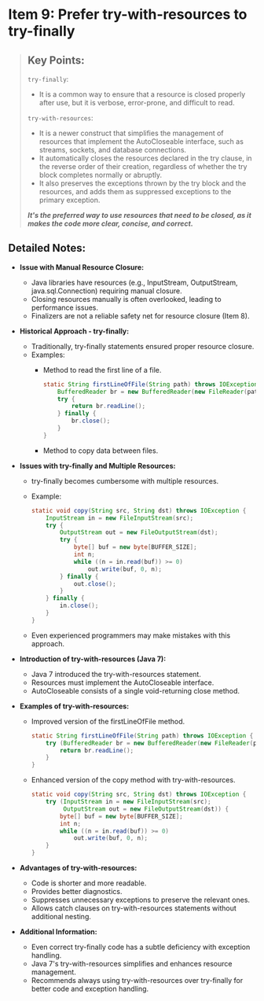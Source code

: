 # Item 9: Prefer try-with-resources to try-finally

> ## Key Points:
> `try-finally`:
>   - It is a common way to ensure that a resource is closed properly after use, but it is verbose, error-prone, and difficult to read.
> 
> `try-with-resources`:
>   - It is a newer construct that simplifies the management of resources that implement the AutoCloseable interface, such as streams, sockets, and database connections. <br>
>   - It automatically closes the resources declared in the try clause, in the reverse order of their creation, regardless of whether the try block completes normally or abruptly. <br>
>   - It also preserves the exceptions thrown by the try block and the resources, and adds them as suppressed exceptions to the primary exception. <br>
> 
> ***It's the preferred way to use resources that need to be closed, as it makes the code more clear, concise, and correct.***

## Detailed Notes:

*   **Issue with Manual Resource Closure:**
    
    *   Java libraries have resources (e.g., InputStream, OutputStream, java.sql.Connection) requiring manual closure.
    *   Closing resources manually is often overlooked, leading to performance issues.
    *   Finalizers are not a reliable safety net for resource closure (Item 8).
*   **Historical Approach - try-finally:**
    
    *   Traditionally, try-finally statements ensured proper resource closure.
    *   Examples:
        *   Method to read the first line of a file.
            
            ```java
            static String firstLineOfFile(String path) throws IOException {
                BufferedReader br = new BufferedReader(new FileReader(path));
                try {
                    return br.readLine();
                } finally {
                    br.close();
                }
            }
            ```
        *   Method to copy data between files.
*   **Issues with try-finally and Multiple Resources:**
    
    *   try-finally becomes cumbersome with multiple resources.
    *   Example:
        
        ```java
        static void copy(String src, String dst) throws IOException {
            InputStream in = new FileInputStream(src);
            try {
                OutputStream out = new FileOutputStream(dst);
                try {
                    byte[] buf = new byte[BUFFER_SIZE];
                    int n;
                    while ((n = in.read(buf)) >= 0)
                        out.write(buf, 0, n);
                } finally {
                    out.close();
                }
            } finally {
                in.close();
            }
        }
        ```
    *   Even experienced programmers may make mistakes with this approach.
*   **Introduction of try-with-resources (Java 7):**
    
    *   Java 7 introduced the try-with-resources statement.
    *   Resources must implement the AutoCloseable interface.
    *   AutoCloseable consists of a single void-returning close method.
*   **Examples of try-with-resources:**
    
    *   Improved version of the firstLineOfFile method.
        
        ```java
        static String firstLineOfFile(String path) throws IOException {
            try (BufferedReader br = new BufferedReader(new FileReader(path))) {
                return br.readLine();
            }
        }
        ```
    *   Enhanced version of the copy method with try-with-resources.
        
        ```java
        static void copy(String src, String dst) throws IOException {
            try (InputStream in = new FileInputStream(src);
                 OutputStream out = new FileOutputStream(dst)) {
                byte[] buf = new byte[BUFFER_SIZE];
                int n;
                while ((n = in.read(buf)) >= 0)
                    out.write(buf, 0, n);
            }
        }
        ```
*   **Advantages of try-with-resources:**
    
    *   Code is shorter and more readable.
    *   Provides better diagnostics.
    *   Suppresses unnecessary exceptions to preserve the relevant ones.
    *   Allows catch clauses on try-with-resources statements without additional nesting.
*   **Additional Information:**
    
    *   Even correct try-finally code has a subtle deficiency with exception handling.
    *   Java 7's try-with-resources simplifies and enhances resource management.
    *   Recommends always using try-with-resources over try-finally for better code and exception handling.
